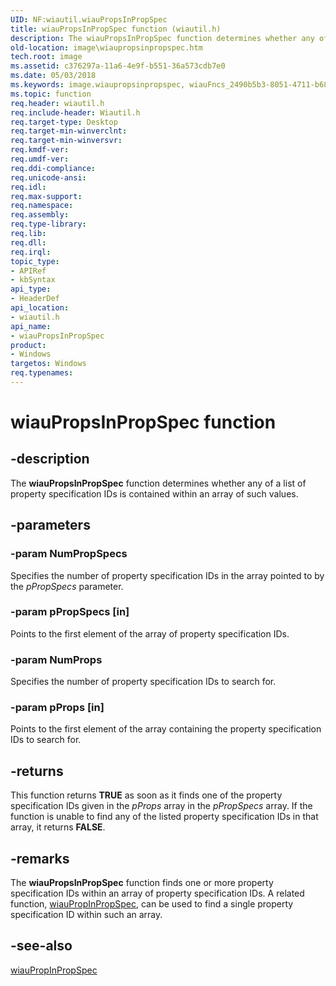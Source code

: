 ```yaml
---
UID: NF:wiautil.wiauPropsInPropSpec
title: wiauPropsInPropSpec function (wiautil.h)
description: The wiauPropsInPropSpec function determines whether any of a list of property specification IDs is contained within an array of such values.
old-location: image\wiaupropsinpropspec.htm
tech.root: image
ms.assetid: c376297a-11a6-4e9f-b551-36a573cdb7e0
ms.date: 05/03/2018
ms.keywords: image.wiaupropsinpropspec, wiauFncs_2490b5b3-8051-4711-b681-1aef18580182.xml, wiauPropsInPropSpec, wiauPropsInPropSpec function [Imaging Devices], wiautil/wiauPropsInPropSpec
ms.topic: function
req.header: wiautil.h
req.include-header: Wiautil.h
req.target-type: Desktop
req.target-min-winverclnt: 
req.target-min-winversvr: 
req.kmdf-ver: 
req.umdf-ver: 
req.ddi-compliance: 
req.unicode-ansi: 
req.idl: 
req.max-support: 
req.namespace: 
req.assembly: 
req.type-library: 
req.lib: 
req.dll: 
req.irql: 
topic_type:
- APIRef
- kbSyntax
api_type:
- HeaderDef
api_location:
- wiautil.h
api_name:
- wiauPropsInPropSpec
product:
- Windows
targetos: Windows
req.typenames: 
---
```


# wiauPropsInPropSpec function


## -description


The <b>wiauPropsInPropSpec</b> function determines whether any of a list of property specification IDs is contained within an array of such values.


## -parameters




### -param NumPropSpecs

Specifies the number of property specification IDs in the array pointed to by the <i>pPropSpecs</i> parameter.


### -param pPropSpecs [in]

Points to the first element of the array of property specification IDs.


### -param NumProps

Specifies the number of property specification IDs to search for.


### -param pProps [in]

Points to the first element of the array containing the property specification IDs to search for.


## -returns



This function returns <b>TRUE</b> as soon as it finds one of the property specification IDs given in the <i>pProps</i> array in the <i>pPropSpecs</i> array. If the function is unable to find any of the listed property specification IDs in that array, it returns <b>FALSE</b>.




## -remarks



The <b>wiauPropsInPropSpec</b> function finds one or more property specification IDs within an array of property specification IDs. A related function, <a href="https://docs.microsoft.com/windows-hardware/drivers/ddi/content/wiautil/nf-wiautil-wiaupropinpropspec">wiauPropInPropSpec</a>, can be used to find a single property specification ID within such an array.




## -see-also




<a href="https://docs.microsoft.com/windows-hardware/drivers/ddi/content/wiautil/nf-wiautil-wiaupropinpropspec">wiauPropInPropSpec</a>
 

 


